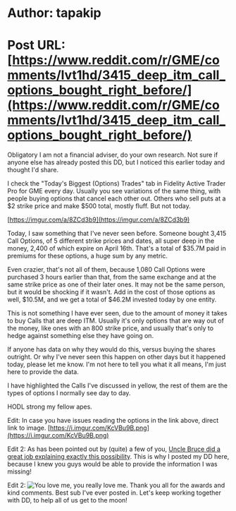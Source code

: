 # Author: tapakip
# Post URL: [https://www.reddit.com/r/GME/comments/lvt1hd/3415_deep_itm_call_options_bought_right_before/](https://www.reddit.com/r/GME/comments/lvt1hd/3415_deep_itm_call_options_bought_right_before/)


Obligatory I am not a financial adviser, do your own research.  Not sure if anyone else has already posted this DD, but I noticed this earlier today and thought I'd share.

I check the "Today's Biggest (Options) Trades" tab in Fidelity Active Trader Pro for GME every day.  Usually you see variations of the same thing, with people buying options that cancel each other out.  Others who sell puts at a $2 strike price and make $500 total, mostly fluff.  But not today.

[https://imgur.com/a/8ZCd3b9](https://imgur.com/a/8ZCd3b9)

Today, I saw something that I've never seen before.  Someone bought 3,415 Call Options, of 5 different strike prices and dates, all super deep in the money, 2,400 of which expire on April 16th.  That's a total of $35.7M paid in premiums for these options, a huge sum by any metric.

Even crazier, that's not all of them, because 1,080 Call Options were purchased 3 hours earlier than that, from the same exchange and at the same strike price as one of their later ones.  It may not be the same person, but it would be shocking if it wasn't.  Add in the cost of those options as well, $10.5M, and we get a total of $46.2M invested today by one entity.

This is not something I have ever seen, due to the amount of money it takes to buy Calls that are deep ITM.  Usually it's only options that are way out of the money, like ones with an 800 strike price, and usually that's only to hedge against something else they have going on.

If anyone has data on why they would do this, versus buying the shares outright.  Or why I've never seen this happen on other days but it happened today, please let me know.  I'm not here to tell you what it all means, I'm just here to provide the data.

I have highlighted the Calls I've discussed in yellow, the rest of them are the types of options I normally see day to day.

HODL strong my fellow apes.

Edit: In case you have issues reading the options in the link above, direct link to image.  [https://i.imgur.com/KcVBu9B.png](https://i.imgur.com/KcVBu9B.png)

Edit 2: As has been pointed out by (quite) a few of you, [Uncle Bruce did a great job explaining exactly this possibility](https://www.youtube.com/watch?v=VwXLRoAw3Z4).  This is why I posted my DD here, because I knew you guys would be able to provide the information I was missing!  

Edit 2: ![You love me, you really love me](https://www.youtube.com/watch?v=2lPKU5qSO6A).  Thank you all for the awards and kind comments.  Best sub I've ever posted in.  Let's keep working together with DD, to help all of us get to the moon!